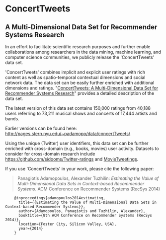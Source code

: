ConcertTweets
=============

## A Multi-Dimensional Data Set for Recommender Systems Research


In an effort to facilitate scientific research purposes and further enable collaborations among researchers in the data mining, machine learning, and computer science communities, we publicly release the 'ConcertTweets' data set. 

'ConcertTweets' combines implicit and explicit user ratings with rich content as well as spatio-temporal contextual dimensions and social network data. The data set can be easily further enriched with additional dimensions and ratings. "<a href="http://pages.stern.nyu.edu/~padamopo/data/ConcertTweets.pdf" target="_blank">ConcertTweets: A Multi-Dimensional Data Set for Recommender Systems Research</a>" provides a detailed description of the data set. 

The latest version of this data set contains 150,000 ratings from 40,188 users referring to 73,211 musical shows and concerts of 17,444 artists and bands. 

Earlier versions can be found here: http://pages.stern.nyu.edu/~padamopo/data/concertTweets/ 

Using the unique (Twitter) user identifiers, this data set can be further enriched with cross-domain (e.g., books, movies) user activity. Datasets to consider for cross-domain research include https://github.com/sidooms/Twitter-ratings and <a href="https://github.com/sidooms/MovieTweetings" target="_blank"> MovieTweetings</a>.

  
  
If you use 'ConcertTweets' in your work, please cite the following paper: 

> Panagiotis Adamopoulos, Alexander Tuzhilin: *Estimating the Value of Multi-Dimensional Data Sets in Context-based Recommender Systems*. ACM Conference on Recommender Systems (RecSys 2014)

		@inproceedings{adamopoulos2014estimating,
		  title={{Estimating the Value of Multi-Dimensional Data Sets in Context-based Recommender Systems}},
		  author={Adamopoulos, Panagiotis and Tuzhilin, Alexander},
		  booktitle={8th ACM Conference on Recommender Systems (RecSys 2014)},
		  location={Foster City, Silicon Valley, USA},
		  year={2014}
		}


